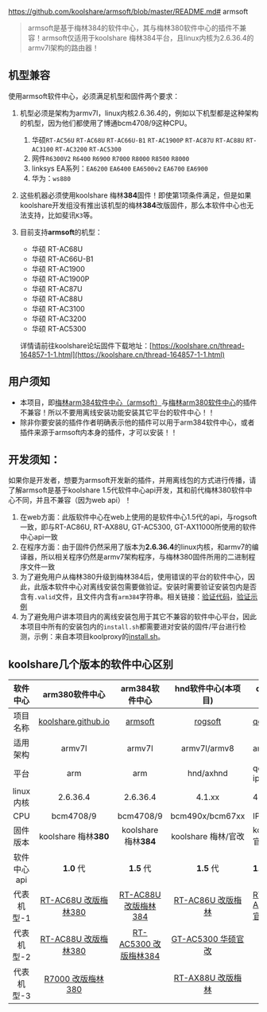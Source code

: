 https://github.com/koolshare/armsoft/blob/master/README.md#  armsoft

> armsoft是基于梅林384的软件中心，其与梅林380软件中心的插件不兼容！armsoft仅适用于koolshare 梅林384平台，且linux内核为2.6.36.4的armv7l架构的路由器！
>

## 机型兼容

使用armsoft软件中心，必须满足机型和固件两个要求：

1. 机型必须是架构为armv7l，linux内核2.6.36.4的，例如以下机型都是这种架构的机型，因为他们都使用了博通bcm4708/9这种CPU。
   1. 华硕`RT-AC56U` `RT-AC68U` `RT-AC66U-B1` `RT-AC1900P` `RT-AC87U` `RT-AC88U` `RT-AC3100` `RT-AC3200` `RT-AC5300`
   2. 网件`R6300V2` `R6400` `R6900` `R7000` `R8000` `R8500` `R8000`
   3. linksys EA系列：`EA6200` `EA6400` `EA6500v2` `EA6700` `EA6900`
   4. 华为：`ws880`
   
2. 这些机器必须使用koolshare 梅林**384**固件！即使第1项条件满足，但是如果koolshare开发组没有推出该机型的梅林**384**改版固件，那么本软件中心也无法支持，比如斐讯`K3`等。

3. 目前支持**armsoft**的机型：

    * 华硕 RT-AC68U
    - 华硕 RT-AC66U-B1
    - 华硕 RT-AC1900
    - 华硕 RT-AC1900P
    - 华硕 RT-AC87U 
    - 华硕 RT-AC88U
    - 华硕 RT-AC3100
    - 华硕 RT-AC3200
    - 华硕 RT-AC5300
    
    详情请前往koolshare论坛固件下载地址：[https://koolshare.cn/thread-164857-1-1.html](https://koolshare.cn/thread-164857-1-1.html)

## 用户须知

- 本项目，即[梅林arm384软件中心（armsoft）](https://github.com/koolshare/armsoft)与[梅林arm380软件中心](https://github.com/koolshare/koolshare.github.io)的插件不兼容！所以不要用离线安装功能安装其它平台的软件中心！！
- 除非你要安装的插件作者明确表示他的插件可以用于arm384软件中心，或者插件来源于armsoft内本身的插件，才可以安装！！

## 开发须知：

如果你是开发者，想要为armsoft开发新的插件，并用离线包的方式进行传播，请了解armsoft是基于koolshare 1.5代软件中心api开发，其和前代梅林380软件中心不同，并且不兼容（因为web api）！

1. 在web方面：此版软件中心在web上使用的是软件中心1.5代的api，与rogsoft一致，即与RT-AC86U, RT-AX88U, GT-AC5300, GT-AX11000所使用的软件中心api一致
2. 在程序方面：由于固件仍然采用了版本为**2.6.36.4**的linux内核，和armv7的编译器，所以相关程序仍然是armv7架构程序，与梅林380固件所用的二进制程序文件一致
3. 为了避免用户从梅林380升级到梅林384后，使用错误的平台的软件中心，因此，此版本软件中心对离线安装包需要做验证。安装时需要验证安装包内是否含有`.valid`文件，且文件内含有`arm384`字符串。相关链接：[验证代码](https://github.com/koolshare/armsoft/blob/master/softcenter/softcenter/scripts/ks_tar_install.sh#L51-L62)，[验证示例](https://github.com/koolshare/armsoft/blob/master/koolproxy/koolproxy/.valid)
4. 为了避免用户讲本项目内的离线安装包用于其它不兼容的软件中心平台，因此本项目中所有的安装包内的`install.sh`都需要进对安装的固件/平台进行检测，示例：来自本项目koolproxy的[install.sh](https://github.com/koolshare/armsoft/blob/master/koolproxy/koolproxy/install.sh#L9-L27)。

## koolshare几个版本的软件中心区别

|  软件中心   |                        arm380软件中心                        |                        arm384软件中心                        |                     hnd软件中心(本项目)                      | qca软件中心                                                  |                    软路由-酷软                    |
| :---------: | :----------------------------------------------------------: | :----------------------------------------------------------: | :----------------------------------------------------------: | ------------------------------------------------------------ | :-----------------------------------------------: |
|  项目名称   | [koolshare.github.io](https://github.com/koolshare/koolshare.github.io) |       [armsoft](https://github.com/koolshare/armsoft)        |       [rogsoft](https://github.com/koolshare/rogsoft)        | [qcasoft](https://github.com/koolshare/qcasoft)              | [ledesoft](https://github.com/koolshare/ledesoft) |
|  适用架构   |                            armv7l                            |                            armv7l                            |                         armv7l/armv8                         | armv7l                                                       |                        x64                        |
|    平台     |                             arm                              |                             arm                              |                          hnd/axhnd                           | qca-ipq806x                                                  |                     by fw867                      |
|  linux内核  |                           2.6.36.4                           |                           2.6.36.4                           |                            4.1.xx                            | 4.4.60                                                       |                       很新                        |
|     CPU     |                          bcm4708/9                           |                          bcm4708/9                           |                       bcm490x/bcm67xx                        | IPQ8074                                                      |                     intel/AMD                     |
|  固件版本   |                    koolshare 梅林**380**                     |                    koolshare 梅林**384**                     |                     koolshare 梅林/官改                      | koolshare 官改                                               |                   OpenWRT/LEDE                    |
| 软件中心api |                          **1.0** 代                          |                          **1.5** 代                          |                          **1.5** 代                          | **1.5** 代                                                   |                    **1.5** 代                     |
| 代表机型-1  | [RT-AC68U 改版梅林380](https://koolshare.cn/thread-139322-1-1.html) | [RT-AC88U 改版梅林384](https://koolshare.cn/thread-164857-1-1.html) | [RT-AC86U 改版梅林](https://koolshare.cn/thread-127878-1-1.html) | [RT-AX89X 官改固件](https://koolshare.cn/thread-188090-1-1.html) |                         \                         |
| 代表机型-2  | [RT-AC88U 改版梅林380](https://koolshare.cn/thread-139322-1-1.html) | [RT-AC5300 改版梅林384](https://koolshare.cn/thread-164857-1-1.html) | [GT-AC5300 华硕官改](https://koolshare.cn/thread-130902-1-1.html) |                                                              |                         \                         |
| 代表机型-3  | [R7000 改版梅林380](https://koolshare.cn/thread-139324-1-1.html) |                                                              | [RT-AX88U 改版梅林](https://koolshare.cn/thread-158199-1-1.html) |                                                              |                         \                         |




